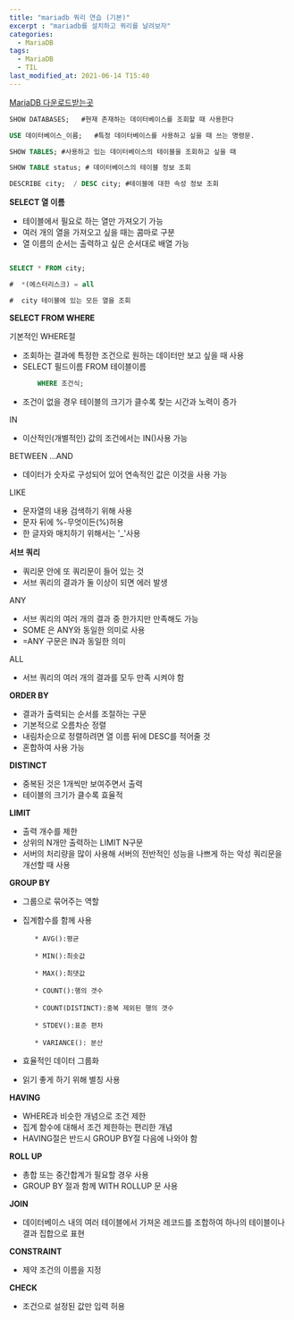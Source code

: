```yaml
---
title: "mariadb 쿼리 연습 (기본)"
excerpt : "mariadb를 설치하고 쿼리를 날려보자"
categories:
  - MariaDB
tags:
  - MariaDB
  - TIL
last_modified_at: 2021-06-14 T15:40
---
```

[MariaDB 다운로드받는곳](https://mariadb.com/ko/downloads/)

```sql
SHOW DATABASES;   #현재 존재하는 데이터베이스를 조회할 때 사용한다

USE 데이터베이스_이름;   #특정 데이터베이스를 사용하고 싶을 때 쓰는 명령문.

SHOW TABLES; #사용하고 있는 데이터베이스의 테이블을 조회하고 싶을 때

SHOW TABLE status; # 데이터베이스의 테이블 정보 조회

DESCRIBE city;  / DESC city; #테이블에 대한 속성 정보 조회

```
**SELECT 열 이름**

- 테이블에서 필요로 하는 열만 가져오기 가능
- 여러 개의 열을 가져오고 싶을 때는 콤마로 구분
- 열 이름의 순서는 출력하고 싶은 순서대로 배열 가능

```sql

SELECT * FROM city;

#  *(에스터리스크) = all

#  city 테이블에 있는 모든 열을 조회

```

**SELECT FROM WHERE**

기본적인 WHERE절

* 조회하는 결과에 특정한 조건으로 원하는 데이터만 보고 싶을 때 사용
* SELECT 필드이름 FROM 테이블이름

```sql
       WHERE 조건식;
```

* 조건이 없을 경우 테이블의 크기가 클수록 찾는 시간과 노력이 증가

 IN

  * 이산적인(개별적인) 값의 조건에서는 IN()사용 가능

 BETWEEN ...AND

  * 데이터가 숫자로 구성되어 있어 연속적인 값은 이것을 사용 가능

 LIKE

  * 문자열의 내용 검색하기 위해 사용
  * 문자 뒤에 %-무엇이든(%)허용
  * 한 글자와 매치하기 위해서는 '_'사용

__서브 쿼리__

* 쿼리문 안에 또 쿼리문이 들어 있는 것
* 서브 쿼리의 결과가 둘 이상이 되면 에러 발생

ANY

 * 서브 쿼리의 여러 개의 결과 중 한가지만 만족해도 가능
 * SOME 은 ANY와 동일한 의미로 사용
 * =ANY 구문은 IN과 동일한 의미

 ALL

 * 서브 쿼리의 여러 개의 결과를 모두 만족 시켜야 함

**ORDER BY**

* 결과가 출력되는 순서를 조절하는 구문
* 기본적으로 오름차순 정렬
* 내림차순으로 정렬하려면 열 이름 뒤에 DESC를 적어줄 것
* 혼합하여 사용 가능

**DISTINCT**

* 중복된 것은 1개씩만 보여주면서 출력
* 테이블의 크기가 클수록 효율적

**LIMIT**

* 출력 개수를 제한
* 상위의 N개만 출력하는 LIMIT N구문
* 서버의 처리량을 많이 사용해 서버의 전반적인 성능을 나쁘게 하는 악성 쿼리문을 개선할 때 사용

**GROUP BY**

- 그룹으로 묶어주는 역할
- 집계함수를 함께 사용

         * AVG():평균

         * MIN():최솟값

         * MAX():최댓값

         * COUNT():행의 갯수

         * COUNT(DISTINCT):중복 제외된 행의 갯수

         * STDEV():표준 편차

         * VARIANCE(): 분산

- 효율적인 데이터 그룹화
- 읽기 좋게 하기 위해 별칭 사용

**HAVING**

- WHERE과 비슷한 개념으로 조건 제한
- 집계 함수에 대해서 조건 제한하는 편리한 개념
- HAVING절은 반드시 GROUP BY절 다음에 나와야 함

**ROLL UP**

- 총합 또는 중간합계가 필요할 경우 사용
- GROUP BY 절과 함께 WITH ROLLUP 문 사용

**JOIN**

- 데이터베이스 내의 여러 테이블에서 가져온 레코드를 조합하여 하나의 테이블이나 결과 집합으로 표현

**CONSTRAINT**

- 제약 조건의 이름을 지정

**CHECK**

- 조건으로 설정된 값만 입력 허용
